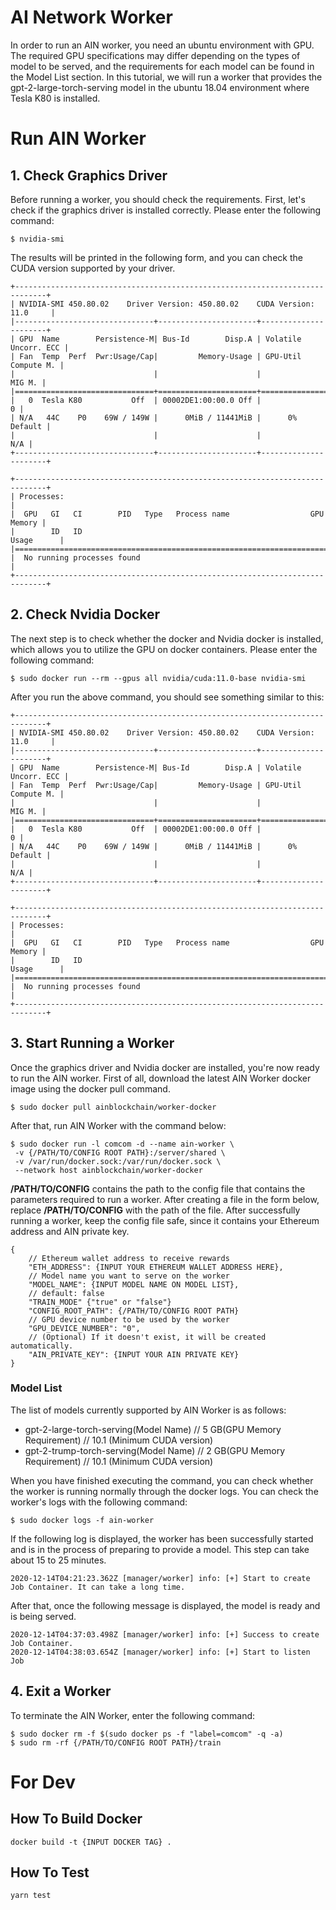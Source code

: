 # AI Network Worker


In order to run an AIN worker, you need an ubuntu environment with GPU. The required GPU specifications may differ depending on the types of model to be served, and the requirements for each model can be found in the Model List section. In this tutorial, we will run a worker that provides the gpt-2-large-torch-serving model in the ubuntu 18.04 environment where Tesla K80 is installed.

# Run AIN Worker

## 1. Check Graphics Driver
Before running a worker, you should check the requirements. First, let's check if the graphics driver is installed correctly. Please enter the following command:

```
$ nvidia-smi
```

The results will be printed in the following form, and you can check the CUDA version supported by your driver.

```
+-----------------------------------------------------------------------------+
| NVIDIA-SMI 450.80.02    Driver Version: 450.80.02    CUDA Version: 11.0     |
|-------------------------------+----------------------+----------------------+
| GPU  Name        Persistence-M| Bus-Id        Disp.A | Volatile Uncorr. ECC |
| Fan  Temp  Perf  Pwr:Usage/Cap|         Memory-Usage | GPU-Util  Compute M. |
|                               |                      |               MIG M. |
|===============================+======================+======================|
|   0  Tesla K80           Off  | 00002DE1:00:00.0 Off |                    0 |
| N/A   44C    P0    69W / 149W |      0MiB / 11441MiB |      0%      Default |
|                               |                      |                  N/A |
+-------------------------------+----------------------+----------------------+

+-----------------------------------------------------------------------------+
| Processes:                                                                  |
|  GPU   GI   CI        PID   Type   Process name                  GPU Memory |
|        ID   ID                                                   Usage      |
|=============================================================================|
|  No running processes found                                                 |
+-----------------------------------------------------------------------------+
```


## 2. Check Nvidia Docker
The next step is to check whether the docker and Nvidia docker is installed, which allows you to utilize the GPU on docker containers. Please enter the following command:

```
$ sudo docker run --rm --gpus all nvidia/cuda:11.0-base nvidia-smi
```

After you run the above command, you should see something similar to this:

```
+-----------------------------------------------------------------------------+
| NVIDIA-SMI 450.80.02    Driver Version: 450.80.02    CUDA Version: 11.0     |
|-------------------------------+----------------------+----------------------+
| GPU  Name        Persistence-M| Bus-Id        Disp.A | Volatile Uncorr. ECC |
| Fan  Temp  Perf  Pwr:Usage/Cap|         Memory-Usage | GPU-Util  Compute M. |
|                               |                      |               MIG M. |
|===============================+======================+======================|
|   0  Tesla K80           Off  | 00002DE1:00:00.0 Off |                    0 |
| N/A   44C    P0    69W / 149W |      0MiB / 11441MiB |      0%      Default |
|                               |                      |                  N/A |
+-------------------------------+----------------------+----------------------+

+-----------------------------------------------------------------------------+
| Processes:                                                                  |
|  GPU   GI   CI        PID   Type   Process name                  GPU Memory |
|        ID   ID                                                   Usage      |
|=============================================================================|
|  No running processes found                                                 |
+-----------------------------------------------------------------------------+
```

## 3. Start Running a Worker

Once the graphics driver and Nvidia docker are installed, you're now ready to run the AIN worker. First of all, download the latest AIN Worker docker image using the docker pull command.

```
$ sudo docker pull ainblockchain/worker-docker
```

After that, run AIN Worker with the command below:

```
$ sudo docker run -l comcom -d --name ain-worker \
 -v {/PATH/TO/CONFIG ROOT PATH}:/server/shared \
 -v /var/run/docker.sock:/var/run/docker.sock \
 --network host ainblockchain/worker-docker
```

**/PATH/TO/CONFIG** contains the path to the config file that contains the parameters required to run a worker. After creating a file in the form below, replace **/PATH/TO/CONFIG** with the path of the file. After successfully running a worker, keep the config file safe, since it contains your Ethereum address and AIN private key.

```
{
    // Ethereum wallet address to receive rewards
    "ETH_ADDRESS": {INPUT YOUR ETHEREUM WALLET ADDRESS HERE},
    // Model name you want to serve on the worker
    "MODEL_NAME": {INPUT MODEL NAME ON MODEL LIST},
    // default: false
    "TRAIN_MODE" {"true" or "false"}
    "CONFIG_ROOT_PATH": {/PATH/TO/CONFIG ROOT PATH}
    // GPU device number to be used by the worker
    "GPU_DEVICE_NUMBER": "0",
    // (Optional) If it doesn't exist, it will be created automatically.
    "AIN_PRIVATE_KEY": {INPUT YOUR AIN PRIVATE KEY}
}
```

### Model List
The list of models currently supported by AIN Worker is as follows:

-  gpt-2-large-torch-serving(Model Name) // 5 GB(GPU Memory Requirement) // 10.1 (Minimum CUDA version)
-  gpt-2-trump-torch-serving(Model Name) // 2 GB(GPU Memory Requirement) // 10.1 (Minimum CUDA version)

When you have finished executing the command, you can check whether the worker is running normally through the docker logs. You can check the worker's logs with the following command:

```
$ sudo docker logs -f ain-worker
```

If the following log is displayed, the worker has been successfully started and is in the process of preparing to provide a model. This step can take about 15 to 25 minutes.

```
2020-12-14T04:21:23.362Z [manager/worker] info: [+] Start to create Job Container. It can take a long time.
```

After that, once the following message is displayed, the model is ready and is being served.

```
2020-12-14T04:37:03.498Z [manager/worker] info: [+] Success to create Job Container.
2020-12-14T04:38:03.654Z [manager/worker] info: [+] Start to listen Job
```

## 4. Exit a Worker

To terminate the AIN Worker, enter the following command:

```
$ sudo docker rm -f $(sudo docker ps -f "label=comcom" -q -a)
$ sudo rm -rf {/PATH/TO/CONFIG ROOT PATH}/train
```


# For Dev

## How To Build Docker

```
docker build -t {INPUT DOCKER TAG} .
```

## How To Test

```
yarn test
```
